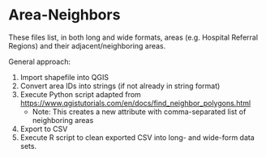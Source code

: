 # Area-Neighbors

These files list, in both long and wide formats, areas (e.g. Hospital Referral Regions) and their adjacent/neighboring areas.

General approach:
  1. Import shapefile into QGIS
  2. Convert area IDs into strings (if not already in string format)
  3. Execute Python script adapted from https://www.qgistutorials.com/en/docs/find_neighbor_polygons.html
      * Note: This creates a new attribute with comma-separated list of neighboring areas
  4. Export to CSV
  5. Execute R script to clean exported CSV into long- and wide-form data sets.
  
